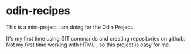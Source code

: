 # odin-recipes
This is a mini-project i am doing for the Odin Project.

It's my first time using GIT commands and creating repositories on github.
Not my first time working with HTML , so this project is easy for me.
